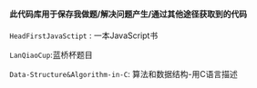 #### 此代码库用于保存我做题/解决问题产生/通过其他途径获取到的代码

`HeadFirstJavaSctipt` : 一本JavaScript书

`LanQiaoCup`:蓝桥杯题目

`Data-Structure&Algorithm-in-C`: 算法和数据结构-用C语言描述
